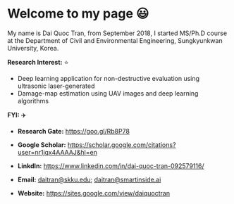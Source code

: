 # Welcome to my page :smiley:
My name is Dai Quoc Tran, from September 2018, I started MS/Ph.D course at the Department of Civil and Environmental Engineering, Sungkyunkwan University, Korea.

**Research Interest:** :star:
- Deep learning application for non-destructive evaluation using ultrasonic laser-generated
- Damage-map estimation using UAV images and deep learning algorithms

**FYI:** :airplane:

- **Research Gate:** https://goo.gl/Rb8P78

- **Google Scholar:**  https://scholar.google.com/citations?user=nr1jqx4AAAAJ&hl=en

- **Linkdln:** https://www.linkedin.com/in/dai-quoc-tran-092579116/

- **Email:** [daitran@skku.edu](daitran@skku.edu); [daitran@smartinside.ai](daitran@smartinside.ai)

- **Website:** https://sites.google.com/view/daiquoctran
